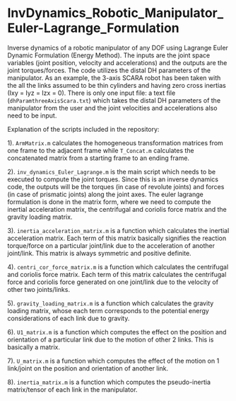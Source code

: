 # InvDynamics_Robotic_Manipulator_Euler-Lagrange_Formulation
Inverse dynamics of a robotic manipulator of any DOF using Lagrange Euler Dynamic Formulation (Energy Method). The inputs are the joint space variables (joint position, velocity and accelerations) and the outputs are the joint torques/forces.
The code utilizes the distal DH parameters of the manipulator. As an example, the 3-axis SCARA robot has been taken with the all the links assumed to be thin cylinders and having zero cross inertias (Ixy = Iyz = Izx = 0).
There is only one input file: a text file (`dhParamthreeAxisScara.txt`) which takes the distal DH parameters of the manipulator from the user and the joint velocities and accelerations also need to be input.

Explanation of the scripts included in the repository:

1). `ArmMatrix.m` calculates the homogeneous transformation matrices from one frame to the adjacent frame while `T_Concat.m` calculates the concatenated matrix from a starting frame to an ending frame. 

2). `inv_dynamics_Euler_Lagrange.m` is the main script which needs to be executed to compute the joint torques. Since this is an inverse dynamics code, the outputs will be the torques (in case of revolute joints) and forces (in case of prismatic joints) along the joint axes. The euler lagrange formulation is done in the matrix form, where we need to compute the inertial acceleration matrix, the centrifugal and coriolis force matrix and the gravity loading matrix.

3). `inertia_acceleration_matrix.m` is a function which calculates the inertial acceleration matrix. Each term of this matrix basically signifies the reaction torque/force on a particular joint/link due to the acceleration of another joint/link. This matrix is always symmetric and positive definite.

4). `centri_cor_force_matrix.m` is a function which calculates the centrifugal and coriolis force matrix. Each term of this matrix calculates the centrifugal force and coriolis force generated on one joint/link due to the velocity of other two joints/links.

5). `gravity_loading_matrix.m` is a function which calculates the gravity loading matrix, whose each term corresponds to the potential energy considerations of each link due to gravity. 

6). `U1_matrix.m` is a function which computes the effect on the position and orientation of a particular link due to the motion of other 2 links. This is basically a matrix.

7). `U_matrix.m` is a function which computes the effect of the motion on 1 link/joint on the position and orientation of another link.

8). `inertia_matrix.m` is a function which computes the pseudo-inertia matrix/tensor of each link in the manipulator.


